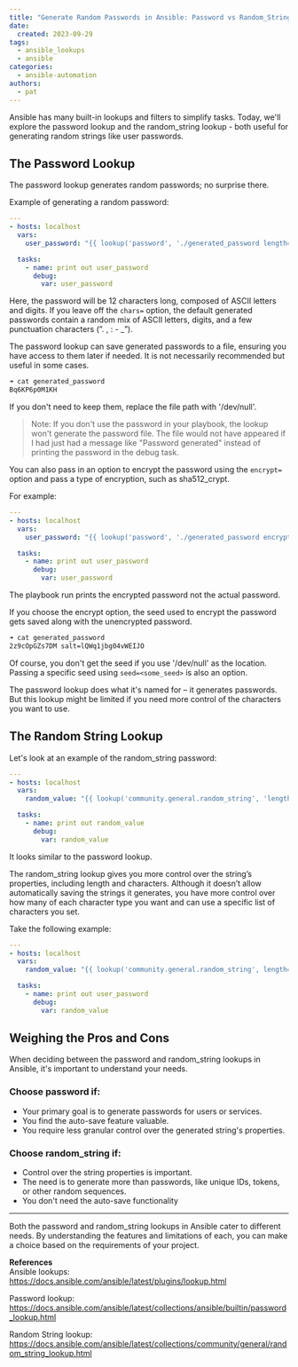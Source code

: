 ```yaml
---
title: "Generate Random Passwords in Ansible: Password vs Random_String Lookups"
date: 
  created: 2023-09-29
tags:
  - ansible_lookups
  - ansible
categories:
  - ansible-automation
authors:
  - pat
---
```

Ansible has many built-in lookups and filters to simplify tasks. Today, we'll explore the password lookup and the random_string lookup - both useful for generating random strings like user passwords.
<!-- more -->

## The Password Lookup
The password lookup generates random passwords; no surprise there.

Example of generating a random password:

```yaml
---
- hosts: localhost
  vars:
    user_password: "{{ lookup('password', './generated_password length=12 chars=ascii_letters,digits') }}"

  tasks:
    - name: print out user_password
      debug:
        var: user_password
```
Here, the password will be 12 characters long, composed of ASCII letters and digits. If you leave off the `chars=` option, the default generated passwords contain a random mix of ASCII letters, digits, and a few punctuation characters (”. , : - _”).

The password lookup can save generated passwords to a file, ensuring you have access to them later if needed. It is not necessarily recommended but useful in some cases. 

```bash
➜ cat generated_password
Bq6KP6p0M1KH
```
If you don't need to keep them, replace the file path with '/dev/null'.

> Note: If you don't use the password in your playbook, the lookup won't generate the password file. The file would not have appeared if I had just had a message like "Password generated" instead of printing the password in the debug task.

You can also pass in an option to encrypt the password using the `encrypt=` option and pass a type of encryption, such as sha512_crypt. 

For example:

```yaml
---
- hosts: localhost
  vars:
    user_password: "{{ lookup('password', './generated_password encrypt=sha512_crypt length=12 chars=ascii_letters,digits') }}"

  tasks:
    - name: print out user_password
      debug:
        var: user_password
```
The playbook run prints the encrypted password not the actual password.

If you choose the encrypt option, the seed used to encrypt the password gets saved along with the unencrypted password. 

```bash
➜ cat generated_password
2z9cOpGZs7DM salt=lQWq1jbg04vWEIJO
```

Of course, you don't get the seed if you use '/dev/null' as the location. Passing a specific seed using `seed=<some_seed>` is also an option.

The password lookup does what it's named for – it generates passwords. But this lookup might be limited if you need more control of the characters you want to use.

## The Random String Lookup

Let's look at an example of the random_string password:

```yaml
---
- hosts: localhost
  vars:
    random_value: "{{ lookup('community.general.random_string', 'length=12 chars=ascii_letters,digits') }}"

  tasks:
    - name: print out random_value
      debug:
        var: random_value
```


It looks similar to the password lookup.

The random_string lookup gives you more control over the string’s properties, including length and characters. Although it doesn’t allow automatically saving the strings it generates, you have more control over how many of each character type you want and can use a specific list of characters you set. 

Take the following example:

```yaml
---
- hosts: localhost
  vars:
    random_value: "{{ lookup('community.general.random_string', length=12,min_digit=2, override_special='@#$') }}"

  tasks:
    - name: print out user_password
      debug:
        var: random_value
```

## Weighing the Pros and Cons

When deciding between the password and random_string lookups in Ansible, it's important to understand your needs.

### Choose password if:
- Your primary goal is to generate passwords for users or services.
- You find the auto-save feature valuable.
- You require less granular control over the generated string's properties.

### Choose random_string if:
- Control over the string properties is important.
- The need is to generate more than passwords, like unique IDs, tokens, or other random sequences.
- You don't need the auto-save functionality

---

Both the password and random_string lookups in Ansible cater to different needs. By understanding the features and limitations of each, you can make a choice based on the requirements of your project.

**References**  
Ansible lookups:
https://docs.ansible.com/ansible/latest/plugins/lookup.html

Password lookup:
https://docs.ansible.com/ansible/latest/collections/ansible/builtin/password_lookup.html

Random String lookup:
https://docs.ansible.com/ansible/latest/collections/community/general/random_string_lookup.html


